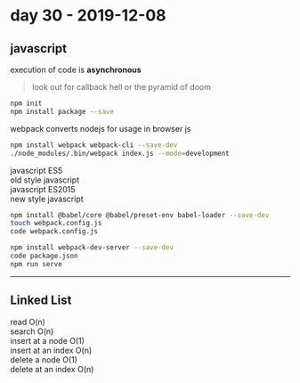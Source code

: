 # day 30 - 2019-12-08

## javascript

execution of code is **asynchronous**

> look out for callback hell or the pyramid of doom

```bash
npm init
npm install package --save
```

webpack converts nodejs for usage in browser js

```bash
npm install webpack webpack-cli --save-dev
./node_modules/.bin/webpack index.js --mode=development
```

javascript ES5  
old style javascript  
javascript ES2015  
new style javascript

```bash
npm install @babel/core @babel/preset-env babel-loader --save-dev
touch webpack.config.js
code webpack.config.js
```

```bash
npm install webpack-dev-server --save-dev
code package.json
npm run serve
```

---

## Linked List

read O(n)  
search O(n)  
insert at a node O(1)  
insert at an index O(n)  
delete a node O(1)  
delete at an index O(n)
